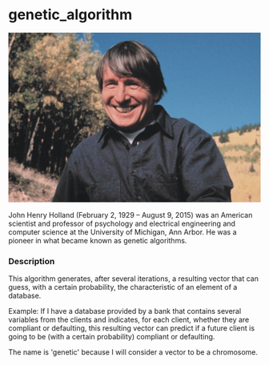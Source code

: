# genetic_algorithm

<div align="center">
  <img src="image/holland.jpg" alt="holland">
</div>

John Henry Holland (February 2, 1929 – August 9, 2015) was an American scientist and professor of psychology and electrical engineering and computer science at the University of Michigan, Ann Arbor. He was a pioneer in what became known as genetic algorithms.

### Description
This algorithm generates, after several iterations, a resulting vector that can guess, with a certain probability, the characteristic of an element of a database.

Example: If I have a database provided by a bank that contains several variables from the clients and indicates, for each client, whether they are compliant or defaulting, this resulting vector can predict if a future client is going to be (with a certain probability) compliant or defaulting.

The name is 'genetic' because I will consider a vector to be a chromosome.

